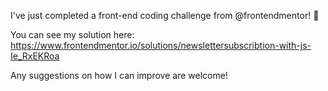 I've just completed a front-end coding challenge from @frontendmentor! 🎉

You can see my solution here: https://www.frontendmentor.io/solutions/newslettersubscribtion-with-js-Ie_RxEKRoa

Any suggestions on how I can improve are welcome!
